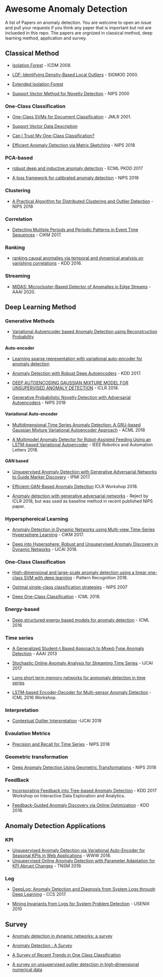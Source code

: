 # Awesome Anomaly Detection
A list of Papers on anomaly detection.
You are welcome to open an issue and pull your requests if you think any paper that is important but not are inclueded in this repo.
The papers are orgnized in classical method, deep learning method, application and survey.


## Classical Method
- [Isolation Forest](https://cs.nju.edu.cn/zhouzh/zhouzh.files/publication/icdm08b.pdf) - ICDM 2008.

- [LOF: Identifying Density-Based Local Outliers](http://www.dbs.ifi.lmu.de/Publikationen/Papers/LOF.pdf) - SIGMOD 2000.

- [Extended Isolation Forest](http://matias-ck.com/files/papers/Extended_Isolation_Forest.pdf)

- [Support Vector Method for Novelty Detection](https://papers.nips.cc/paper/1723-support-vector-method-for-novelty-detection.pdf) - NIPS 2000

### One-Class Classification

- [One-Class SVMs for Document Classification](http://www.jmlr.org/papers/volume2/manevitz01a/manevitz01a.pdf) - JMLR 2001. 

- [Support Vector Data Description](http://citeseerx.ist.psu.edu/viewdoc/download?doi=10.1.1.100.1425&rep=rep1&type=pdf) 

- [Can I Trust My One-Class Classification?](http://www.ipb.uni-bonn.de/pdfs/Mack2014Can.pdf)

- [Efficient Anomaly Detection via Matrix Sketching](https://arxiv.org/pdf/1804.03065.pdf) - NIPS 2018

### PCA-based

- [robust deep and inductive anomaly detection](https://arxiv.org/abs/1704.06743) - ECML PKDD 2017

- [A loss framework for calibrated anomaly detection](https://papers.nips.cc/paper/7422-a-loss-framework-for-calibrated-anomaly-detection.pdf) - NIPS 2018


### Clustering

- [A Practical Algorithm for Distributed Clustering and Outlier Detection](https://arxiv.org/pdf/1805.09495.pdf) - NIPS 2018

### Correlation

- [Detecting Multiple Periods and Periodic Patterns in Event Time Sequences](http://chaozhang.org/papers/cikm17a.pdf) - CIKM 2017.

### Ranking

- [ranking causal anomalies via temporal and dynamical analysis on vanishing correlations](https://www.kdd.org/kdd2016/papers/files/rfp0445-chengAemb.pdf) - KDD 2016.

### Streaming

- [MIDAS: Microcluster-Based Detector of Anomalies in Edge Streams](https://www.comp.nus.edu.sg/~sbhatia/assets/pdf/midas.pdf) - AAAI 2020.


## Deep Learning Method

### Generative Methods
- [Variational Autoencoder based Anomaly Detection using Reconstruction Probability](http://dm.snu.ac.kr/static/docs/TR/SNUDM-TR-2015-03.pdf)  

#### Auto-encoder

- [Learning sparse representation with variational auto-encoder for anomaly detection](https://ieeexplore.ieee.org/document/8386760/)

- [Anomaly Detection with Robust Deep Autoencoders](http://dl.acm.org/authorize?N33358) - KDD 2017.

- [DEEP AUTOENCODING GAUSSIAN MIXTURE MODEL FOR UNSUPERVISED ANOMALY DETECTION](https://www.cs.ucsb.edu/~bzong/doc/iclr18-dagmm.pdf) - ICLR 2018.

- [Generative Probabilistic Novelty Detection with Adversarial Autoencoders](https://papers.nips.cc/paper/7915-generative-probabilistic-novelty-detection-with-adversarial-autoencoders.pdf) - NIPS 2018
#### Variational Auto-encoder

- [Multidimensional Time Series Anomaly Detection: A GRU-based Gaussian Mixture Variational Autoencoder Approach](http://proceedings.mlr.press/v95/guo18a/guo18a.pdf) - ACML 2018

- [A Multimodel Anomaly Detector for Robot-Assisted Feeding Using an LSTM-based Variational Autoencoder](https://arxiv.org/pdf/1711.00614.pdf) - IEEE Robotics and Automation Letters 2018. 

#### GAN based

- [Unsupervised Anomaly Detection with Generative Adversarial Networks to Guide Marker Discovery](https://arxiv.org/pdf/1703.05921.pdf) - IPMI 2017.

- [Efficient-GAN-Based Anomaly Detection](https://github.com/houssamzenati/Efficient-GAN-Anomaly-Detection) ICLR Workshop 2018.

- [Anomaly detection with generative adversarial networks](https://openreview.net/pdf?id=S1EfylZ0Z) - Reject by ICLR 2018, but was used as baseline method in recent published NIPS paper.

### Hypersphereical Learning

- [Anomaly Detection in Dynamic Networks using Multi-view Time-Series Hypersphere Learning](https://dl.acm.org/citation.cfm?id=3132964) - CIKM 2017.

- [Deep into Hypersphere: Robust and Unsupervised Anomaly Discovery in Dynamic Networks](https://www.ijcai.org/proceedings/2018/0378.pdf) - IJCAI 2018.

### One-Class Classification

- [High-dimensional and large-scale anomaly detection using a linear one-class SVM with deep learning](https://www.sciencedirect.com/science/article/abs/pii/S0031320316300267) - Pattern Recognition 2018.

- [Optimal single-class classification strategies](https://papers.nips.cc/paper/2987-optimal-single-class-classification-strategies.pdf) - NIPS 2007

- [Deep One-Class Classification](http://proceedings.mlr.press/v80/ruff18a/ruff18a.pdf) - ICML 2018.

### Energy-based

- [Deep structured energy based models for anomaly detection](https://arxiv.org/pdf/1605.07717.pdf) - ICML 2016

### Time series

- [A Generalized Student-t Based Approach to Mixed-Type Anomaly Detection](http://www.nvc.cs.vt.edu/~ctlu/Publication/2013/AAAI-Lu-2013.pdf) - AAAI 2013

- [Stochastic Online Anomaly Analysis for Streaming Time Series](https://www.ijcai.org/proceedings/2017/0445.pdf) - IJCAI 2017

- [Long short term memory networks for anmomaly detection in time series](https://www.elen.ucl.ac.be/Proceedings/esann/esannpdf/es2015-56.pdf)

- [LSTM-based Encoder-Decoder for Multi-sensor Anomaly Detection](https://arxiv.org/pdf/1607.00148.pdf) - ICML 2016 Workshop.

### Interpretation

- [Contextual Outlier Interpretation](https://www.ijcai.org/proceedings/2018/0341.pdf) -IJCAI 2018

### Evaulation Metrics

- [Precision and Recall for Time Series](http://papers.nips.cc/paper/7462-precision-and-recall-for-time-series.pdf) - NIPS 2018

### Geometric transformation

- [Deep Anomaly Detection Using Geometric Transformations](https://arxiv.org/pdf/1805.10917.pdf) - NIPS 2018


### FeedBack
- [Incorporating Feedback into Tree-based Anomaly Detection](https://github.com/ai/size-limit) - KDD 2017 Workshop on Interactive Data Exploration and Analytics.

- [Feedback-Guided Anomaly Discovery via Online Optimization](http://web.engr.oregonstate.edu/~afern/papers/kdd18-siddiqui.pdf) - KDD 2018.

## Anomaly Detection Applications

### KPI
- [Unsupervised Anomaly Detection via Variational Auto-Encoder for Seasonal KPIs in Web Applications](https://arxiv.org/pdf/1802.03903) - WWW 2018.
- [Unsupervised Online Anomaly Detection with Parameter Adaptation for KPI Abrupt Changes](https://www.researchgate.net/publication/338205097_Unsupervised_Online_Anomaly_Detection_with_Parameter_Adaptation_for_KPI_Abrupt_Changes) - TNSM 2019.
### Log

- [DeepLog: Anomaly Detection and Diagnosis from System Logs through Deep Learning](https://acmccs.github.io/papers/p1285-duA.pdf) - CCS 2017. 

- [Mining Invariants from Logs for System Problem Detection](https://www.usenix.org/legacy/event/atc10/tech/slides/lou.pdf) - USENIX 2010


## Survey

- [Anomaly detection in dynamic networks: a survey](https://onlinelibrary.wiley.com/doi/pdf/10.1002/wics.1347)

- [Anomaly Detection : A Survey](http://cucis.ece.northwestern.edu/projects/DMS/publications/AnomalyDetection.pdf)

- [A Survey of Recent Trends in One Class Classification](https://link.springer.com/chapter/10.1007/978-3-642-17080-5_21) 

- [A survey on unsupervised outlier detection in high‐dimensional numerical data](https://onlinelibrary.wiley.com/doi/abs/10.1002/sam.11161)










